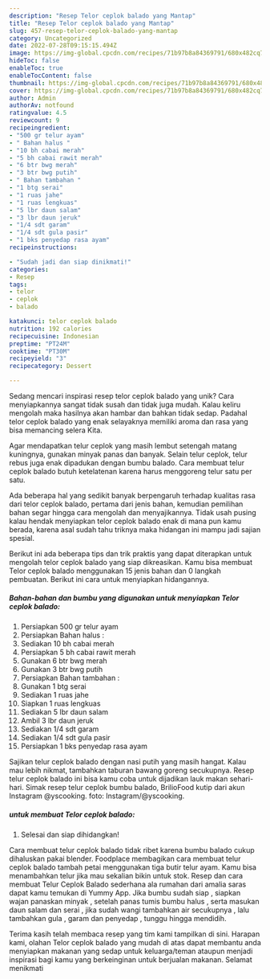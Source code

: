 ```yaml
---
description: "Resep Telor ceplok balado yang Mantap"
title: "Resep Telor ceplok balado yang Mantap"
slug: 457-resep-telor-ceplok-balado-yang-mantap
category: Uncategorized
date: 2022-07-28T09:15:15.494Z
image: https://img-global.cpcdn.com/recipes/71b97b8a84369791/680x482cq70/telor-ceplok-balado-foto-resep-utama.jpg
hideToc: false
enableToc: true
enableTocContent: false
thumbnail: https://img-global.cpcdn.com/recipes/71b97b8a84369791/680x482cq70/telor-ceplok-balado-foto-resep-utama.jpg
cover: https://img-global.cpcdn.com/recipes/71b97b8a84369791/680x482cq70/telor-ceplok-balado-foto-resep-utama.jpg
author: Admin
authorAv: notfound
ratingvalue: 4.5
reviewcount: 9
recipeingredient:
- "500 gr telur ayam"
- " Bahan halus "
- "10 bh cabai merah"
- "5 bh cabai rawit merah"
- "6 btr bwg merah"
- "3 btr bwg putih"
- " Bahan tambahan "
- "1 btg serai"
- "1 ruas jahe"
- "1 ruas lengkuas"
- "5 lbr daun salam"
- "3 lbr daun jeruk"
- "1/4 sdt garam"
- "1/4 sdt gula pasir"
- "1 bks penyedap rasa ayam"
recipeinstructions:

- "Sudah jadi dan siap dinikmati!"
categories:
- Resep
tags:
- telor
- ceplok
- balado

katakunci: telor ceplok balado 
nutrition: 192 calories
recipecuisine: Indonesian
preptime: "PT24M"
cooktime: "PT30M"
recipeyield: "3"
recipecategory: Dessert

---
```





Sedang mencari inspirasi resep telor ceplok balado yang unik? Cara menyiapkannya sangat tidak susah dan tidak juga mudah. Kalau keliru mengolah maka hasilnya akan hambar dan bahkan tidak sedap. Padahal telor ceplok balado yang enak selayaknya memiliki aroma dan rasa yang bisa memancing selera Kita.





Agar mendapatkan telur ceplok yang masih lembut setengah matang kuningnya, gunakan minyak panas dan banyak. Selain telur ceplok, telur rebus juga enak dipadukan dengan bumbu balado. Cara membuat telur ceplok balado butuh ketelatenan karena harus menggoreng telur satu per satu.

Ada beberapa hal yang sedikit banyak berpengaruh terhadap kualitas rasa dari telor ceplok balado, pertama dari jenis bahan, kemudian pemilihan bahan segar hingga cara mengolah dan menyajikannya. Tidak usah pusing kalau hendak menyiapkan telor ceplok balado enak di mana pun kamu berada, karena asal sudah tahu triknya maka hidangan ini mampu jadi sajian spesial.






Berikut ini ada beberapa tips dan trik praktis yang dapat diterapkan untuk mengolah telor ceplok balado yang siap dikreasikan. Kamu bisa membuat Telor ceplok balado menggunakan 15 jenis bahan dan 0 langkah pembuatan. Berikut ini cara untuk menyiapkan hidangannya.

<!--inarticleads1-->

##### Bahan-bahan dan bumbu yang digunakan untuk menyiapkan Telor ceplok balado:

1. Persiapkan 500 gr telur ayam
1. Persiapkan  Bahan halus :
1. Sediakan 10 bh cabai merah
1. Persiapkan 5 bh cabai rawit merah
1. Gunakan 6 btr bwg merah
1. Gunakan 3 btr bwg putih
1. Persiapkan  Bahan tambahan :
1. Gunakan 1 btg serai
1. Sediakan 1 ruas jahe
1. Siapkan 1 ruas lengkuas
1. Sediakan 5 lbr daun salam
1. Ambil 3 lbr daun jeruk
1. Sediakan 1/4 sdt garam
1. Sediakan 1/4 sdt gula pasir
1. Persiapkan 1 bks penyedap rasa ayam


Sajikan telur ceplok balado dengan nasi putih yang masih hangat. Kalau mau lebih nikmat, tambahkan taburan bawang goreng secukupnya. Resep telur ceplok balado ini bisa kamu coba untuk dijadikan lauk makan sehari-hari. Simak resep telur ceplok bumbu balado, BrilioFood kutip dari akun Instagram @yscooking. foto: Instagram/@yscooking. 

<!--inarticleads2-->

#####  untuk membuat Telor ceplok balado:


1. Selesai dan siap dihidangkan!

Cara membuat telur ceplok balado tidak ribet karena bumbu balado cukup dihaluskan pakai blender. Foodplace membagikan cara membuat telur ceplok balado tambah petai menggunakan tiga butir telur ayam. Kamu bisa menambahkan telur jika mau sekalian bikin untuk stok. Resep dan cara membuat Telur Ceplok Balado sederhana ala rumahan dari amalia saras dapat kamu temukan di Yummy App. Jika bumbu sudah siap , siapkan wajan panaskan minyak , setelah panas tumis bumbu halus , serta masukan daun salam dan serai , jika sudah wangi tambahkan air secukupnya , lalu tambahkan gula , garam dan penyedap , tunggu hingga mendidih. 

Terima kasih telah membaca resep yang tim kami tampilkan di sini. Harapan kami, olahan Telor ceplok balado yang mudah di atas dapat membantu anda menyiapkan makanan yang sedap untuk keluarga/teman ataupun menjadi inspirasi bagi kamu yang berkeinginan untuk berjualan makanan. Selamat menikmati
